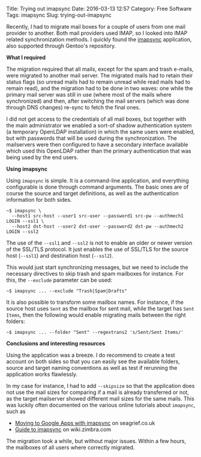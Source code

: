 Title: Trying out imapsync
Date: 2016-03-13 12:57
Category: Free Software
Tags: imapsync
Slug: trying-out-imapsync

Recently, I had to migrate mail boxes for a couple of users from one mail provider to
another. Both mail providers used IMAP, so I looked into IMAP related synchronization
methods. I quickly found the [imapsync](https://github.com/imapsync/imapsync) application,
also supported through Gentoo's repository.

<!-- PELICAN_END_SUMMARY -->

**What I required**

The migration required that all mails, except for the spam and trash e-mails, were
migrated to another mail server. The migrated mails had to retain their status flags
(so unread mails had to remain unread while read mails had to remain read), and the
migration had to be done in two waves: one while the primary mail server was still
in use (where most of the mails where synchronized) and then, after switching the
mail servers (which was done through DNS changes) re-sync to fetch the final ones.

I did not get access to the credentials of all mail boxes, but together with the
main administrator we enabled a sort-of shadow authentication system (a temporary
OpenLDAP installation) in which the same users were enabled, but with passwords that
will be used during the synchronization. The mailservers were then configured to
have a secondary interface available which used this OpenLDAP rather than the primary
authentication that was being used by the end users.

**Using imapsync**

Using `imapsync` is simple. It is a command-line application, and everything
configurable is done through command arguments. The basic ones are of course the
source and target definitions, as well as the authentication information for both
sides.

```
~$ imapsync \
  --host1 src-host --user1 src-user --password1 src-pw --authmech1 LOGIN --ssl1 \
  --host2 dst-host --user2 dst-user --password2 dst-pw --authmech2 LOGIN --ssl2
```

The use of the `--ssl1` and `--ssl2` is not to enable an older or newer version of
the SSL/TLS protocol. It just enables the use of SSL/TLS for the source host (`--ssl1`)
and destination host (`--ssl2`).

This would just start synchronizing messages, but we need to include the necessary
directives to skip trash and spam mailboxes for instance. For this, the `--exclude` parameter
can be used:

```
~$ imapsync ... --exclude "Trash|Spam|Drafts"
```

It is also possible to transform some mailbox names. For instance, if the source host
uses `Sent` as the mailbox for sent mail, while the target has `Sent Items`, then the
following would enable migrating mails between the right folders:

```
~$ imapsync ... --folder "Sent" --regextrans2 's/Sent/Sent Items/'
```

**Conclusions and interesting resources**

Using the application was a breeze. I do recommend to create a test account on both sides
so that you can easily see the available folders, source and target naming conventions as
well as test if rerunning the application works flawlessly.

In my case for instance, I had to add `--skipsize` so that the application does not use the
mail sizes for comparing if a mail is already transferred or not, as the target mailserver
showed different mail sizes for the same mails. This was luckily often documented on the
various online tutorials about `imapsync`, such as 

- [Moving to Google Apps with imapsync](http://seagrief.co.uk/2010/12/moving-to-google-apps-with-imapsync/) on seagrief.co.uk
- [Guide to imapsync](https://wiki.zimbra.com/wiki/Guide_to_imapsync) on wiki.zimbra.com

The migration took a while, but without major issues. Within a few hours, the mailboxes of all
users where correctly migrated.

